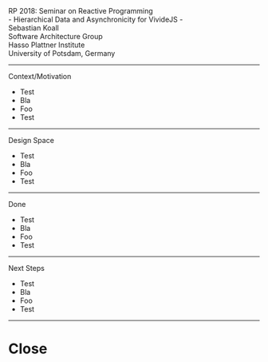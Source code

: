<!-- markdown-config presentation=true -->

<script>
import { openBrowser, openComponent } from "doc/PX2018/project_2/utils.js"

let presentationSize = "big";
</script>
<link rel="stylesheet" type="text/css" href="doc/PX2018/project_2/utils.css">

<link rel="stylesheet" type="text/css" href="doc/PX2018/style.css" />
<link rel="stylesheet" type="text/css" href="src/client/lively.css" />
<link rel="stylesheet" type="text/css" href="templates/livelystyle.css" />

<style>
  .lively-slide {
    border: 1px solid rgb(220,220,220)
    page-break-before: always;
  }
  
  .lively-slide.fullscreen-small {
    position:fixed;
    width: 1024px;
    height: 768px;
    box-sizing: border-box;
    background-color: #fff;
    z-index: 10001;
  }
  
  .lively-slide.fullscreen-big {
    position:fixed;
    width: 100%;
    height: 100%;
    box-sizing: border-box;
    background-color: #fff;
    z-index: 10001;
  }
  
  .lively-slide .title-frontpage {
    color: #2B547E;
    font-weight: bold;
    font-size: 26pt;
    width: calc(100% - 40px);
    top: 25%;
    text-align: center;
    position: absolute;
  }
  
  .lively-slide.fullscreen-big .title-frontpage {
    font-size: 44pt;
  }
  
  .lively-slide .authors {
    position: absolute;
    width: calc(100% - 40px);
    text-align: center;
    top: 300px;
    font-size: 20pt;
  }
  
  .lively-slide.fullscreen-big .authors {
    top: 500px;
    font-size: 32pt;
  }
  
  .lively-slide .credentials {
    position: absolute;
    width: calc(100% - 40px);
    text-align: center;
    top: 400px;
    font-size: 18pt;
  }
  
  .lively-slide.fullscreen-big .credentials {
    top: 700px;
    font-size: 28pt;
  }
  
  .lively-slide .notes {
    position: absolute;
    left: 100px;
    top: 120px;
  }
  
  .lively-slide.fullscreen-big .notes {
    position: absolute;
    left: 250px;
    top: 230px;
  }
  
  .lively-slide .notes li {
    font-size: 24pt;
    line-height: 1.5em;
  }
  
  .lively-slide.fullscreen-big .notes li {
    font-size: 36pt;
    line-height: 2em;
  }
  
  .lively-slide .title-1 {
    color: #2B547E;
    font-weight: bold;
    font-size: 36pt;
    position: absolute;
    top: 40px; 
    width: calc(100% - 40px);
    text-align: center;
  }
  
  .lively-slide.fullscreen-big .title-1 {
    font-size: 50pt;
    top: 75px; 
  }
  
  p {
    font-size: 18pt
  }
  @media print {
    .lively-slide {
      page-break-before: always;
      border: 0px solid white;
/*       border: 2px solid blue; */
    }      
  }
  
</style>

<script>
let presentation = lively.query(this, "lively-presentation");
let presentButton = document.createElement('button');
presentButton.innerHTML = 'present';
presentButton.addEventListener("click", () => {
  let slides = presentation.querySelectorAll('.lively-slide');
  
  slides.forEach(slide => {
    slide.className += ' fullscreen-' + presentationSize;
  })
  presentButton.style.display = 'none';
  prevButton.style.display = 'none';
  nextButton.style.display = 'none';
})

if (presentation && presentation.slides) {
  presentation.slides().forEach(ea => {
    var img = document.createElement("img")
    img.classList.add("logo")
    img.src="https://lively-kernel.org/lively4/lively4-jens/doc/PX2018/media/hpi_logo.png" 
    img.setAttribute("width", "50px")
    ea.appendChild(img)

    var div = document.createElement("div")
    div.classList.add("page-number")
    ea.appendChild(div)
  });
}

presentButton
</script>

<div class="title-frontpage">
  RP 2018: Seminar on Reactive Programming<br />- Hierarchical Data and Asynchronicity for VivideJS -
</div>

<div class="authors">
  Sebastian Koall
</div>

<div class="credentials">
  Software Architecture Group <br>Hasso Plattner Institute<br> University of Potsdam, Germany
</div>

<script>
  var button = document.createElement("button")
  button.textContent = "print"
  button.onclick = async () => {
   var presentation = lively.query(this, "lively-presentation")
   presentation.print()
  }
  button.style = "position: absolute; bottom: 10px; left: 10px"
  button
</script>


--- 
<div class="title-1">Context/Motivation</div>

<ul class="notes">
<li>Test</li>
<li>Bla</li>
<li>Foo</li>
<li>Test</li>
</ul>

---
<div class="title-1">Design Space</div>

<ul class="notes">
<li>Test</li>
<li>Bla</li>
<li>Foo</li>
<li>Test</li>
</ul>

---
<div class="title-1">Done</div>

<ul class="notes">
<li>Test</li>
<li>Bla</li>
<li>Foo</li>
<li>Test</li>
</ul>

---
<div class="title-1">Next Steps</div>

<ul class="notes">
<li>Test</li>
<li>Bla</li>
<li>Foo</li>
<li>Test</li>
</ul>

---

# Close

<script>
let closeButton = document.createElement('button')
closeButton.innerHTML = 'close';
closeButton.addEventListener("click", () => {
  let slides = presentation.querySelectorAll('.lively-slide');
  
  slides.forEach(slide => {
    slide.className = slide.className.replace('fullscreen-' + presentationSize, '');
  })
  
  presentButton.style.display = 'inline';
})
closeButton
</script>